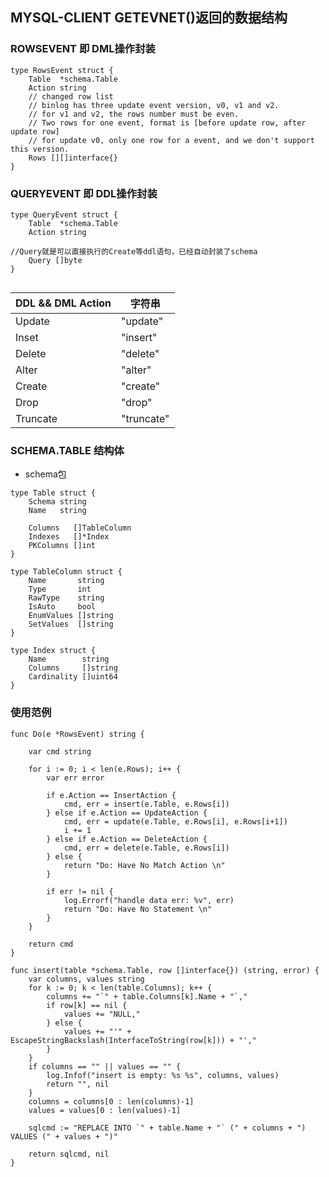## MYSQL-CLIENT GETEVNET()返回的数据结构


### ROWSEVENT 即 DML操作封装

```
type RowsEvent struct {
	Table  *schema.Table
	Action string
	// changed row list
	// binlog has three update event version, v0, v1 and v2.
	// for v1 and v2, the rows number must be even.
	// Two rows for one event, format is [before update row, after update row]
	// for update v0, only one row for a event, and we don't support this version.
	Rows [][]interface{}
}
```


### QUERYEVENT 即 DDL操作封装



```
type QueryEvent struct {
	Table  *schema.Table
	Action string

//Query就是可以直接执行的Create等ddl语句，已经自动封装了schema
	Query []byte
}


```

| DDL && DML Action | 字符串 |
| -- | -- |
| Update | "update" |
| Inset | "insert" |
| Delete | "delete" |
| Alter | "alter" |
| Create | "create" |
| Drop | "drop" |
| Truncate | "truncate" |



### SCHEMA.TABLE 结构体

* schema包

```
type Table struct {
	Schema string
	Name   string

	Columns   []TableColumn
	Indexes   []*Index
	PKColumns []int
}
```


```
type TableColumn struct {
	Name       string
	Type       int
	RawType    string
	IsAuto     bool
	EnumValues []string
	SetValues  []string
}

type Index struct {
	Name        string
	Columns     []string
	Cardinality []uint64
}

```


### 使用范例

```
func Do(e *RowsEvent) string {

	var cmd string

	for i := 0; i < len(e.Rows); i++ {
		var err error

		if e.Action == InsertAction {
			cmd, err = insert(e.Table, e.Rows[i])
		} else if e.Action == UpdateAction {
			cmd, err = update(e.Table, e.Rows[i], e.Rows[i+1])
			i += 1
		} else if e.Action == DeleteAction {
			cmd, err = delete(e.Table, e.Rows[i])
		} else {
			return "Do: Have No Match Action \n"
		}

		if err != nil {
			log.Errorf("handle data err: %v", err)
			return "Do: Have No Statement \n"
		}
	}

	return cmd
}

func insert(table *schema.Table, row []interface{}) (string, error) {
	var columns, values string
	for k := 0; k < len(table.Columns); k++ {
		columns += "`" + table.Columns[k].Name + "`,"
		if row[k] == nil {
			values += "NULL,"
		} else {
			values += "'" + EscapeStringBackslash(InterfaceToString(row[k])) + "',"
		}
	}
	if columns == "" || values == "" {
		log.Infof("insert is empty: %s %s", columns, values)
		return "", nil
	}
	columns = columns[0 : len(columns)-1]
	values = values[0 : len(values)-1]

	sqlcmd := "REPLACE INTO `" + table.Name + "` (" + columns + ") VALUES (" + values + ")"

	return sqlcmd, nil
}
```
